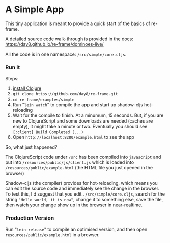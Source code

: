 # A Simple App

This tiny application is meant to provide a quick start of the basics of re-frame.  

A detailed source code walk-through is provided in the docs:
<https://day8.github.io/re-frame/dominoes-live/>


All the code is in one namespace: `/src/simple/core.cljs`.

### Run It 

Steps:

1. [install Clojure](https://purelyfunctional.tv/guide/how-to-install-clojure/)
1. `git clone https://github.com/day8/re-frame.git`
2. `cd re-frame/examples/simple`
3. Run "`lein watch`"  to compile the app and start up shadow-cljs hot-reloading
4. Wait for the compile to finish. At a minumum, 15 seconds. But, if you are new to ClojureScript and some downloads are needed (caches are empty), it might take a minute or two. Eventually you should see `[:client] Build Completed (...)`
5. Open `http://localhost:8280/example.html` to see the app


So, what just happened?

The ClojureScript code under `/src` has been compiled into `javascript` and
put into `/resources/public/js/client.js` which is loaded into `/resources/public/example.html` (the HTML file you just opened in the browser)
 
Shadow-cljs (the compiler) provides for hot-reloading, which means you can edit the source code and 
immediately see the change in the browser. To test this, I'd suggest that you edit `./src/simple/core.cljs`, 
search for the string `"Hello world, it is now"`, change it to something else, save the file, then watch your 
change show up in the browser in near-realtime. 

### Production Version

Run "`lein release`" to compile an optimised 
version, and then open `resources/public/example.html` in a browser.
